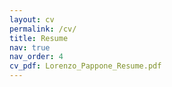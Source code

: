 ```yaml
---
layout: cv
permalink: /cv/
title: Resume
nav: true
nav_order: 4
cv_pdf: Lorenzo_Pappone_Resume.pdf
---
```

